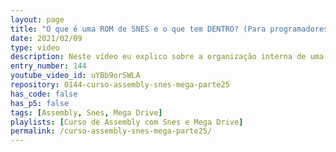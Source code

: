 ```yaml
---
layout: page
title: "O que é uma ROM de SNES e o que tem DENTRO? (Para programadores e curiosos)"
date: 2021/02/09
type: video
description: Neste vídeo eu explico sobre a organização interna de uma ROM de Snes e Mega Drive e as diferenças entre um jogo desses consoles antigos com um jogo de computador ou consoles mais modernos.
entry_number: 144
youtube_video_id: uYBb9orSWLA
repository: 0144-curso-assembly-snes-mega-parte25
has_code: false
has_p5: false
tags: [Assembly, Snes, Mega Drive]
playlists: [Curso de Assembly com Snes e Mega Drive]
permalink: /curso-assembly-snes-mega-parte25/
---
```

